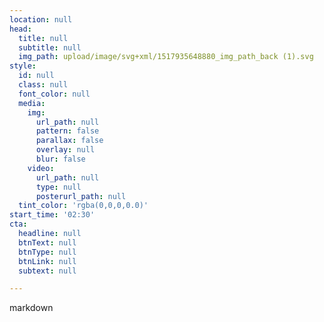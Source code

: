 ```yaml
---
location: null
head:
  title: null
  subtitle: null
  img_path: upload/image/svg+xml/1517935648880_img_path_back (1).svg
style:
  id: null
  class: null
  font_color: null
  media:
    img:
      url_path: null
      pattern: false
      parallax: false
      overlay: null
      blur: false
    video:
      url_path: null
      type: null
      posterurl_path: null
  tint_color: 'rgba(0,0,0,0.0)'
start_time: '02:30'
cta:
  headline: null
  btnText: null
  btnType: null
  btnLink: null
  subtext: null

---
```


markdown


